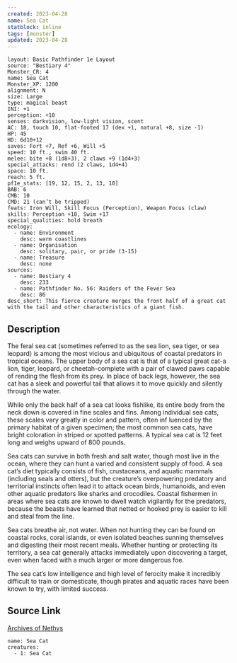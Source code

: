 ```yaml
---
created: 2023-04-28
name: Sea Cat
statblock: inline
tags: [monster]
updated: 2023-04-28
---
```

```statblock
layout: Basic Pathfinder 1e Layout
source: "Bestiary 4"
Monster_CR: 4
name: Sea Cat
Monster_XP: 1200
alignment: N
size: Large
type: magical beast
INI: +1
perception: +10
senses: darkvision, low-light vision, scent
AC: 18, touch 10, flat-footed 17 (dex +1, natural +8, size -1)
HP: 45
HD: 6d10+12
saves: Fort +7, Ref +6, Will +5
speed: 10 ft., swim 40 ft.
melee: bite +8 (1d8+3), 2 claws +9 (1d4+3)
special_attacks: rend (2 claws, 1d4+4)
space: 10 ft.
reach: 5 ft.
pf1e_stats: [19, 12, 15, 2, 13, 10]
BAB: 6
CMB: 10
CMD: 21 (can’t be tripped)
feats: Iron Will, Skill Focus (Perception), Weapon Focus (claw)
skills: Perception +10, Swim +17
special_qualities: hold breath
ecology:
  - name: Environment
    desc: warm coastlines
  - name: Organisation
    desc: solitary, pair, or pride (3-15)
  - name: Treasure
    desc: none
sources:
  - name: Bestiary 4
    desc: 233
  - name: Pathfinder No. 56: Raiders of the Fever Sea
    desc: 86
desc_short: This fierce creature merges the front half of a great cat with the tail and other characteristics of a giant fish.
```
## Description
The feral sea cat (sometimes referred to as the sea lion, sea tiger, or sea leopard) is among the most vicious and ubiquitous of coastal predators in tropical oceans. The upper body of a sea cat is that of a typical great cat-a lion, tiger, leopard, or cheetah-complete with a pair of clawed paws capable of rending the flesh from its prey. In place of back legs, however, the sea cat has a sleek and powerful tail that allows it to move quickly and silently through the water.

While only the back half of a sea cat looks fishlike, its entire body from the neck down is covered in fine scales and fins. Among individual sea cats, these scales vary greatly in color and pattern, often inf luenced by the primary habitat of a given specimen; the most common sea cats, have bright coloration in striped or spotted patterns. A typical sea cat is 12 feet long and weighs upward of 800 pounds.

Sea cats can survive in both fresh and salt water, though most live in the ocean, where they can hunt a varied and consistent supply of food. A sea cat’s diet typically consists of fish, crustaceans, and aquatic mammals (including seals and otters), but the creature’s overpowering predatory and territorial instincts often lead it to attack ocean birds, humanoids, and even other aquatic predators like sharks and crocodiles. Coastal fishermen in areas where sea cats are known to dwell watch vigilantly for the predators, because the beasts have learned that netted or hooked prey is easier to kill and steal from the line.

Sea cats breathe air, not water. When not hunting they can be found on coastal rocks, coral islands, or even isolated beaches sunning themselves and digesting their most recent meals. Whether hunting or protecting its territory, a sea cat generally attacks immediately upon discovering a target, even when faced with a much larger or more dangerous foe.

The sea cat’s low intelligence and high level of ferocity make it incredibly difficult to train or domesticate, though pirates and aquatic races have been known to try, with limited success.
## Source Link
[Archives of Nethys](https://aonprd.com/MonsterDisplay.aspx?ItemName=Sea%20Cat)
```encounter-table
name: Sea Cat
creatures:
  - 1: Sea Cat
```
